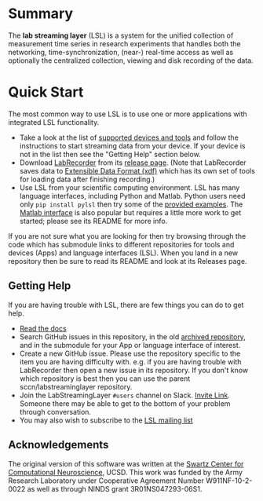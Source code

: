 # Summary

The **lab streaming layer** (LSL) is a system for the unified collection of measurement time series
in research experiments that handles both the networking, time-synchronization, (near-) real-time
access as well as optionally the centralized collection, viewing and disk recording of the data.

# Quick Start

The most common way to use LSL is to use one or more applications with integrated LSL functionality.

* Take a look at the list of [supported devices and tools](https://labstreaminglayer.readthedocs.io/en/latest/info/supported_devices.html)
and follow the instructions to start streaming data from your device.
If your device is not in the list then see the "Getting Help" section below.
* Download [LabRecorder](https://github.com/labstreaminglayer/App-LabRecorder) from its
[release page](https://github.com/labstreaminglayer/App-LabRecorder/releases). (Note that LabRecorder
saves data to [Extensible Data Format (xdf)](https://github.com/sccn/xdf) which has its own set of
tools for loading data after finishing recording.)
* Use LSL from your scientific computing environment. LSL has many language interfaces,
including Python and Matlab. Python users need only `pip install pylsl` then try some of the
[provided examples](https://github.com/labstreaminglayer/liblsl-Python/tree/master/pylsl/examples).
The [Matlab interface](https://github.com/labstreaminglayer/liblsl-Matlab/) is also popular but
requires a little more work to get started; please see its README for more info.

If you are not sure what you are looking for then try browsing through the code which has submodule links to different
repositories for tools and devices (Apps) and language interfaces (LSL). When you land in a new repository then be sure
to read its README and look at its Releases page.

## Getting Help

If you are having trouble with LSL, there are few things you can do to get help.

* [Read the docs](https://labstreaminglayer.readthedocs.io/)
* Search GitHub issues in this repository, in the old [archived repository](https://github.com/sccn/lsl_archived),
  and in the submodule for your App or language interface of interest.
* Create a new GitHub issue. Please use the repository specific to the item you are having difficulty with.
  e.g. if you are having trouble with LabRecorder then open a new issue in its repository.
  If you don't know which repository is best then you can use the parent sccn/labstreaminglayer repository.
* Join the LabStreamingLayer `#users` channel on Slack. [Invite Link](https://join.slack.com/t/labstreaminglayer/shared_invite/enQtMzA2NjEwNDk0NjA5LTcyYWI4ZDk5OTY5MGI2YWYxNmViNjhkYWRhZTkwYWM0ODY0Y2M0YzdlZDRkZTg1OTUwZDU2M2UwNDgwYzUzNDg).
Someone there may be able to get to the bottom of your problem through conversation.
* You may also wish to subscribe to the [LSL mailing list](https://mailman.ucsd.edu/mailman/listinfo/lsl-l)

## Acknowledgements

The original version of this software was written at the
[Swartz Center for Computational Neuroscience](http://sccn.ucsd.edu/people/), UCSD.
This work was funded by the Army Research Laboratory under Cooperative Agreement Number
W911NF-10-2-0022 as well as through NINDS grant 3R01NS047293-06S1.
